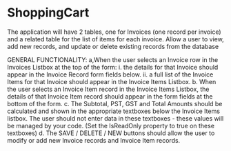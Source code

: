 # ShoppingCart
 The application will have 2 tables, one for Invoices (one record per invoice) and a related table for the list of items for each invoice. Allow a user to view, add new records, and update or delete existing records from the database

GENERAL FUNCTIONALITY:
a,When the user selects an Invoice row in the Invoices Listbox at the top of the form:
i. the details for that Invoice should appear in the Invoice Record form fields below.
ii. a full list of the Invoice Items for that Invoice should appear in the Invoice Items Listbox.
b. When the user selects an Invoice Item record in the Invoice Items Listbox, the details of
that Invoice Item record should appear in the form fields at the bottom of the form.
c. The Subtotal, PST, GST and Total Amounts should be calculated and shown in the
appropriate textboxes below the Invoice Items listbox. The user should not enter data in
these textboxes - these values will be managed by your code. (Set the IsReadOnly
property to true on these textboxes)
d. The SAVE / DELETE / NEW buttons should allow the user to modify or add new Invoice
records and Invoice Item records.
